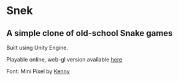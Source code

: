 # Snek
## A simple clone of old-school Snake games

Built using Unity Engine.

Playable online, web-gl version available [here](https://simonmtaye.github.io/Snake-Web)

Font: Mini Pixel by [Kenny](https://www.kenney.nl)

